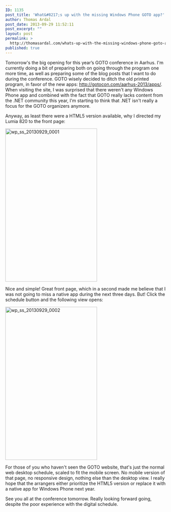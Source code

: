 ```yaml
---
ID: 1135
post_title: 'What&#8217;s up with the missing Windows Phone GOTO app?'
author: Thomas Ardal
post_date: 2013-09-29 11:52:11
post_excerpt: ""
layout: post
permalink: >
  http://thomasardal.com/whats-up-with-the-missing-windows-phone-goto-app/
published: true
---
```

Tomorrow's the big opening for this year’s GOTO conference in Aarhus. I'm currently doing a bit of preparing both on going through the program one more time, as well as preparing some of the blog posts that I want to do during the conference. GOTO wisely decided to ditch the old printed program, in favor of the new apps: <a href="http://gotocon.com/aarhus-2013/apps/">http://gotocon.com/aarhus-2013/apps/</a>. When visiting the site, I was surprised that there weren't any Windows Phone app and combined with the fact that GOTO really lacks content from the .NET community this year, I'm starting to think that .NET isn't really a focus for the GOTO organizers anymore.

Anyway, as least there were a HTML5 version available, why I directed my Lumia 820 to the front page:

<a href="http://thomasardal.com/wp-content/uploads/2013/09/wp_ss_20130929_0001.png"><img class="alignnone  wp-image-1136" alt="wp_ss_20130929_0001" src="http://thomasardal.com/wp-content/uploads/2013/09/wp_ss_20130929_0001.png" width="288" height="480" /></a>

Nice and simple! Great front page, which in a second made me believe that I was not going to miss a native app during the next three days. But! Click the schedule button and the following view opens:

<a href="http://thomasardal.com/wp-content/uploads/2013/09/wp_ss_20130929_0002.png"><img class="alignnone  wp-image-1137" alt="wp_ss_20130929_0002" src="http://thomasardal.com/wp-content/uploads/2013/09/wp_ss_20130929_0002.png" width="288" height="480" /></a>

For those of you who haven't seen the GOTO website, that's just the normal web desktop schedule, scaled to fit the mobile screen. No mobile version of that page, no responsive design, nothing else than the desktop view. I really hope that the arrangers either prioritize the HTML5 version or replace it with a native app for Windows Phone next year.

See you all at the conference tomorrow. Really looking forward going, despite the poor experience with the digital schedule.